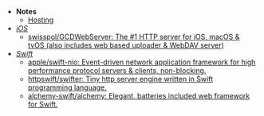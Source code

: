- **Notes**
	- [Hosting](Hosting.md)
- *[iOS](iOS.md)*
	- [swisspol/GCDWebServer: The #1 HTTP server for iOS, macOS & tvOS (also includes web based uploader & WebDAV server)](https://github.com/swisspol/GCDWebServer)
- *[Swift](Swift.md)*
	- [apple/swift-nio: Event-driven network application framework for high performance protocol servers & clients, non-blocking.](https://github.com/apple/swift-nio)
	- [httpswift/swifter: Tiny http server engine written in Swift programming language.](https://github.com/httpswift/swifter)
	-  [alchemy-swift/alchemy: Elegant, batteries included web framework for Swift.](https://github.com/alchemy-swift/alchemy)